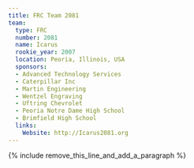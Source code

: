 ```yaml
---
title: FRC Team 2081
team:
  type: FRC
  number: 2081
  name: Icarus
  rookie_year: 2007
  location: Peoria, Illinois, USA
  sponsors:
  - Advanced Technology Services
  - Caterpillar Inc
  - Martin Engineering
  - Wentzel Engraving
  - Uftring Chevrolet
  - Peoria Notre Dame High School
  - Brimfield High School
  links:
    Website: http://Icarus2081.org
---
```


{% include remove_this_line_and_add_a_paragraph %}